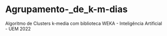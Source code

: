 # Agrupamento-_de_k-m-dias

Algoritmo de Clusters k-media com biblioteca WEKA - Inteligência Artificial - UEM 2022

